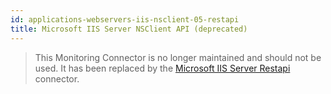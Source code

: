```yaml
---
id: applications-webservers-iis-nsclient-05-restapi
title: Microsoft IIS Server NSClient API (deprecated)
---
```


> This Monitoring Connector is no longer maintained and should not be used. It has been replaced by the [Microsoft IIS Server Restapi](applications-webservers-iis-restapi.md) connector.
